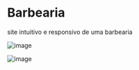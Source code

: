 # Barbearia
site intuitivo e responsivo de uma barbearia

![image](https://github.com/marinacanal/Barbearia/assets/121324624/41c93d1c-9801-4c03-9a78-65698f079471)

![image](https://github.com/marinacanal/Barbearia/assets/121324624/ef54124f-d3c9-4fbb-8b24-faabb71c817f)


